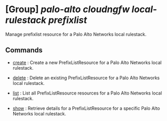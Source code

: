 # [Group] _palo-alto cloudngfw local-rulestack prefixlist_

Manage prefixlist resource for a Palo Alto Networks local rulestack.

## Commands

- [create](/Commands/palo-alto/cloudngfw/local-rulestack/prefixlist/_create.md)
: Create a new PrefixListResource for a Palo Alto Networks local rulestack.

- [delete](/Commands/palo-alto/cloudngfw/local-rulestack/prefixlist/_delete.md)
: Delete an existing PrefixListResource for a Palo Alto Networks local rulestack.

- [list](/Commands/palo-alto/cloudngfw/local-rulestack/prefixlist/_list.md)
: List all PrefixListResource resources for a Palo Alto Networks local rulestack.

- [show](/Commands/palo-alto/cloudngfw/local-rulestack/prefixlist/_show.md)
: Retrieve details for a PrefixListResource for a specific Palo Alto Networks local rulestack.
